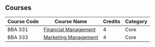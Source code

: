 ## Courses

|Course Code|Course Name|Credits|Category|
|---|---|---|---|
|BBA 331|[Financial Management](FM/Unit-1%20Introduction%20to%20Financial%20management/1.1%20Meaning%20of%20finance%20and%20financial%20management.md)|4|Core|
|BBA 333|[Marketing Management](MM/Unit-1%20Introduction%20to%20Marketing%20Fundamentals/1.1%20Meaning%20Definition%20marketing.md)|4|Core|
